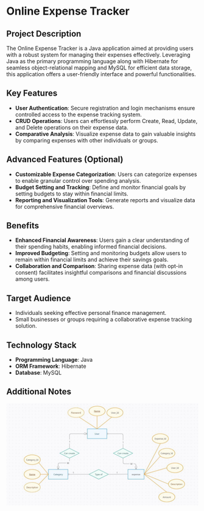 # Online Expense Tracker

## Project Description

The Online Expense Tracker is a Java application aimed at providing users with a robust system for managing their expenses effectively. Leveraging Java as the primary programming language along with Hibernate for seamless object-relational mapping and MySQL for efficient data storage, this application offers a user-friendly interface and powerful functionalities.

## Key Features

- **User Authentication**: Secure registration and login mechanisms ensure controlled access to the expense tracking system.
- **CRUD Operations**: Users can effortlessly perform Create, Read, Update, and Delete operations on their expense data.
- **Comparative Analysis**: Visualize expense data to gain valuable insights by comparing expenses with other individuals or groups.

## Advanced Features (Optional)

- **Customizable Expense Categorization**: Users can categorize expenses to enable granular control over spending analysis.
- **Budget Setting and Tracking**: Define and monitor financial goals by setting budgets to stay within financial limits.
- **Reporting and Visualization Tools**: Generate reports and visualize data for comprehensive financial overviews.

## Benefits

- **Enhanced Financial Awareness**: Users gain a clear understanding of their spending habits, enabling informed financial decisions.
- **Improved Budgeting**: Setting and monitoring budgets allow users to remain within financial limits and achieve their savings goals.
- **Collaboration and Comparison**: Sharing expense data (with opt-in consent) facilitates insightful comparisons and financial discussions among users.

## Target Audience

- Individuals seeking effective personal finance management.
- Small businesses or groups requiring a collaborative expense tracking solution.

## Technology Stack

- **Programming Language**: Java
- **ORM Framework**: Hibernate
- **Database**: MySQL

## Additional Notes
![alt text](https://github.com/AMITSINHA577/online_expense_tracking/blob/main/images/ER%20diagram(online-expense-tracker).png)
